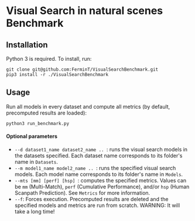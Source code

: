 # Visual Search in natural scenes Benchmark

## Installation
Python 3 is required. To install, run:
```
git clone git@github.com:FerminT/VisualSearchBenchmark.git
pip3 install -r ./VisualSearchBenchmark
```
## Usage
Run all models in every dataset and compute all metrics (by default, precomputed results are loaded):
```
python3 run_benchmark.py
```
#### Optional parameters
* ```--d dataset1_name dataset2_name .. ```: runs the visual search models in the datasets specified. Each dataset name corresponds to its folder's name in ```Datasets```.
* ```--m model1_name model2_name .. ```: runs the specified visual search models. Each model name corresponds to its folder's name in ```Models```.
* ```--mts [mm] [perf] [hsp] ```: computes the specified metrics. Values can be ```mm``` (Multi-Match), ```perf``` (Cumulative Performance), and/or ```hsp``` (Human Scanpath Prediction). See ```Metrics``` for more information.
* ```--f```: Forces execution. Precomputed results are deleted and the specified models and metrics are run from scratch. WARNING: It will take a long time!
